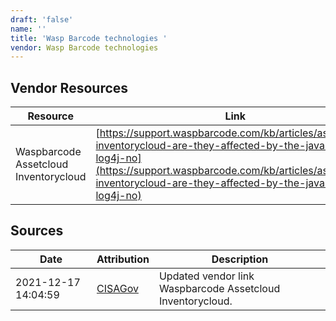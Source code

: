```yaml
---
draft: 'false'
name: ''
title: 'Wasp Barcode technologies '
vendor: Wasp Barcode technologies
---
```


## Vendor Resources
| Resource | Link |
| --- | --- |
| Waspbarcode Assetcloud Inventorycloud | [https://support.waspbarcode.com/kb/articles/assetcloud-inventorycloud-are-they-affected-by-the-java-exploit-log4j-no](https://support.waspbarcode.com/kb/articles/assetcloud-inventorycloud-are-they-affected-by-the-java-exploit-log4j-no) |



## Sources
| Date | Attribution | Description |
| --- | --- | --- |
| 2021-12-17 14:04:59 | [CISAGov](https://raw.githubusercontent.com/cisagov/log4j-affected-db/develop/README.md) | Updated vendor link Waspbarcode Assetcloud Inventorycloud.  |

